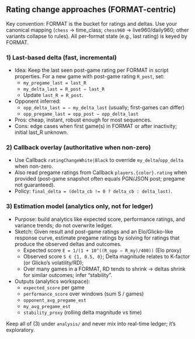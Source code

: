 ## Rating change approaches (FORMAT-centric)

Key convention: FORMAT is the bucket for ratings and deltas. Use your canonical mapping (`chess` → time_class; `chess960` → live960/daily960; other variants collapse to rules). All per-format state (e.g., last rating) is keyed by FORMAT.

### 1) Last-based delta (fast, incremental)
- Idea: Keep the last seen post-game rating per FORMAT in script properties. For a new game with post-game rating `R_post`, set:
  - `my_pregame_last = last_R`
  - `my_delta_last = R_post − last_R`
  - Update `last_R = R_post`.
- Opponent inferred:
  - `opp_delta_last = − my_delta_last` (usually; first-games can differ)
  - `opp_pregame_last = opp_post − opp_delta_last`
- Pros: cheap, instant, robust enough for most sequences.
- Cons: edge cases when first game(s) in FORMAT or after inactivity; initial last_R unknown.

### 2) Callback overlay (authoritative when non-zero)
- Use Callback `ratingChangeWhite|Black` to override `my_delta`/`opp_delta` when non-zero.
- Also read pregame ratings from Callback `players.{color}.rating` when provided (post-game snapshot often equals PGN/JSON post; pregame not guaranteed).
- Policy: `final_delta = (delta_cb != 0 ? delta_cb : delta_last)`.

### 3) Estimation model (analytics only, not for ledger)
- Purpose: build analytics like expected score, performance ratings, and variance trends; do not overwrite ledger.
- Sketch: Given result and post-game ratings and an Elo/Glicko-like response curve, estimate pregame ratings by solving for ratings that produce the observed deltas and outcomes.
  - Expected score `E = 1/(1 + 10^((R_opp − R_my)/400))` (Elo proxy)
  - Observed score `S ∈ {1, 0.5, 0}`; Delta magnitude relates to K-factor (or Glicko’s volatility/RD);
  - Over many games in a FORMAT, RD tends to shrink → deltas shrink for similar outcomes; infer “stability”.
- Outputs (analytics workspace):
  - `expected_score` per game
  - `performance_score` over windows (sum S / games)
  - `opponent_avg_pregame_est`
  - `my_avg_pregame_est`
  - `stability_proxy` (rolling delta magnitude vs time)

Keep all of (3) under `analysis/` and never mix into real-time ledger; it’s exploratory.
